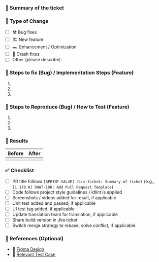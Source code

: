 ### 📌 Summary of the ticket
<!-- Summarize the bug encountered / feature concisely -->


### 🔄 Type of Change
<!-- Mark the relevant option with an [x] -->
- [ ] 🛠️ Bug fixes
- [ ] 🏗️ New feature
- [ ] 🏎️ Enhancement / Optimization
- [ ] 🔧 Crash fixes
- [ ] Other (please describe):

### 🧪 Steps to fix (Bug) / Implementation Steps (Feature)
<!-- Show the steps taken to fix / implement the bug / feature, if possible -->
1. 
2. 
3. 

### 📱 Steps to Reproduce (Bug) / How to Test (Feature)
<!-- Show steps to reproduce the bug or -->
<!-- Show steps to test the feature - Provide account (if user specific) -->
1. 
2. 
3. 

### 📸 Results
<!-- If applicable, add screenshots or videos to demonstrate the changes -->
| Before | After |
|--------|--------|
|  |  |

### ✅ Checklist
<!-- Mark items that apply to this PR -->
- [ ] PR title follows `[SPRINT-VALUE] Jira-ticket: Summary of ticket` (e.g., `[1.170.0] SWAT-100: Add Pull Request Template`)
- [ ] Code follows project style guidelines / ktlint is applied
- [ ] Screenshots / videos added for result, if applicable
- [ ] Unit test added and passed, if applicable
- [ ] UI test tag added, if applicable
- [ ] Update translation team for translation, if applicable
- [ ] Share build version in Jira ticket
- [ ] Switch merge strategy to rebase, solve conflict, if applicable

### 🔗 References (Optional)
<!-- Any relevant links? (JIRA tickets, Figma designs, documentation, etc.) -->
- 🎨 [Figma Design](#your-link-here)
- 📖 [Relevant Test Case](#your-link-here)
